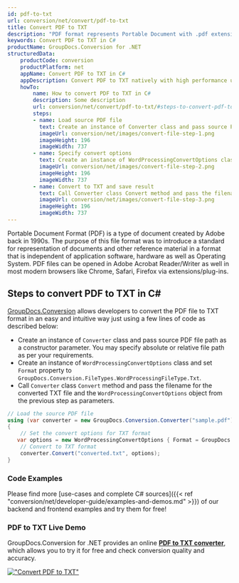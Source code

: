 ```yaml
---
id: pdf-to-txt
url: conversion/net/convert/pdf-to-txt
title: Convert PDF to TXT
description: "PDF format represents Portable Document with .pdf extension. Learn how to convert PDF to TXT file programmatically in C# language using GroupDocs.Conversion for .NET library."
keywords: Convert PDF to TXT in C#
productName: GroupDocs.Conversion for .NET
structuredData:
    productCode: conversion
    productPlatform: net
    appName: Convert PDF to TXT in C#
    appDescription: Convert PDF to TXT natively with high performance using C# language and server side GroupDocs.Conversion for .NET APIs, without the use of any software like Microsoft or Open Office.
    howTo:
        name: How to convert PDF to TXT in C# 
        description: Some description
        url: conversion/net/convert/pdf-to-txt/#steps-to-convert-pdf-to-txt-in-c
        steps:
        - name: Load source PDF file 
          text: Create an instance of Converter class and pass source PDF file path as a constructor parameter. You may specify absolute or relative file path as per your requirements. 
          imageUrl: conversion/net/images/convert-file-step-1.png
          imageHeight: 196
          imageWidth: 737
        - name: Specify convert options 
          text: Create an instance of WordProcessingConvertOptions class.
          imageUrl: conversion/net/images/convert-file-step-2.png
          imageHeight: 196
          imageWidth: 737
        - name: Convert to TXT and save result 
          text: Call Converter class Convert method and pass the filename for the converted HTML file and the WordProcessingConvertOptions object from the previous step as parameters.
          imageUrl: conversion/net/images/convert-file-step-3.png
          imageHeight: 196
          imageWidth: 737
---
```


Portable Document Format (PDF) is a type of document created by Adobe back in 1990s. The purpose of this file format was to introduce a standard for representation of documents and other reference material in a format that is independent of application software, hardware as well as Operating System. PDF files can be opened in Adobe Acrobat Reader/Writer as well in most modern browsers like Chrome, Safari, Firefox via extensions/plug-ins.

## Steps to convert PDF to TXT in C#

[GroupDocs.Conversion](https://products.groupdocs.com/conversion/net) allows developers to convert the PDF file to TXT format in an easy and intuitive way just using a few lines of code as described below:

* Create an instance of `Converter` class and pass source PDF file path as a constructor parameter. You may specify absolute or relative file path as per your requirements. 
* Create an instance of `WordProcessingConvertOptions` class and set `Format` property to `GroupDocs.Conversion.FileTypes.WordProcessingFileType.Txt`.
* Call `Converter` class `Convert` method and pass the filename for the converted TXT file and the `WordProcessingConvertOptions` object from the previous step as parameters.

```csharp
// Load the source PDF file
using (var converter = new GroupDocs.Conversion.Converter("sample.pdf"))
{
    // Set the convert options for TXT format
   var options = new WordProcessingConvertOptions { Format = GroupDocs.Conversion.FileTypes.WordProcessingFileType.Txt };
    // Convert to TXT format
    converter.Convert("converted.txt", options);
}
```

### Code Examples

Please find more [use-cases and complete C# sources]({{< ref "conversion/net/developer-guide/examples-and-demos.md" >}}) of our backend and frontend examples and try them for free!

### PDF to TXT Live Demo

GroupDocs.Conversion for .NET provides an online [**PDF to TXT converter**](https://products.groupdocs.app/conversion/pdf-to-txt), which allows you to try it for free and check conversion quality and accuracy.

[!["Convert PDF to TXT"](conversion/net/images/convert-to-txt/convert-pdf-to-txt.png)](https://products.groupdocs.app/conversion/pdf-to-txt)